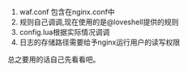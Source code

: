 
1. waf.conf 包含在nginx.conf中
2. 规则自己调调,现在使用的是@loveshell提供的规则
3. config.lua根据实际情况调调
4. 日志的存储路径需要给予nginx运行用户的读写权限

总之要用的话自己先看看吧。
